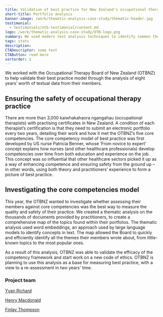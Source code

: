 ```yaml
---
title: Validation of best practice for New Zealand's occupational therapists
short-title: Portfolio analysis
banner-image: /work/thematic-analysis-case-study/thematic-header.jpg
testimonial:
  - testimonials/otb-testimonial/content.md
logo: /work/thematic-analysis-case-study/OTB-logo.png
summary: We used modern text analysis techniques to identify common themes in the portfolios of occupational therapists
tags: stats
description:
CTADescriptor: some text
CTAButton: read more
sortorder: 1
---
```


We worked with the Occupational Therapy Board of New Zealand (OTBNZ) to help validate their best practice model through the analysis of eight years’ worth of textual data from their members.

<!--more-->

## Ensuring the safety of occupational therapy practice

There are more than 3,000 kaiwhakahaora ngangahau (occupational therapists) with practising certificates in New Zealand. 
A condition of each therapist’s certification is that they need to submit an electronic portfolio every two years, detailing their work and how it met the OTBNZ’s five core competencies. The core competency model of best practice was first developed by US nurse Patricia Benner, whose ‘From novice to expert’ concept explains how nurses (and other healthcare professionals) develop competencies over time from both education and experience on the job.
This concept was so influential that other healthcare sectors picked it up as a way of enhancing competence and ensuring safety from the ground up – in other words, using both theory and practitioners’ experience to form a picture of best practice.

## Investigating the core competencies model
This year, the OTBNZ wanted to investigate whether assessing their members against core competencies was the best way to measure the quality and safety of their practice. We created a thematic analysis on the thousands of documents provided by practitioners, to create a comprehensive map of the topics found within their portfolios. The thematic analysis used word embeddings, an approach used by large language models to identify concepts in text.
The map allowed the Board to quickly and efficiently identify all the themes their members wrote about, from little-known topics to the most popular ones. 

As a result of this analysis, OTBNZ was able to validate the efficacy of the competency framework and start work on a new code of ethics.
OTBNZ is planning to use this analysis as a base for measuring best practice, with a view to a re-assessment in two years' time. 

### Project team


[Yvan Richard](/people/richard-yvan.html)

[Henry Macdonald](/people/macdownald-henry.html)

[Finlay Thompson](/people/thompson-finlay.html)

